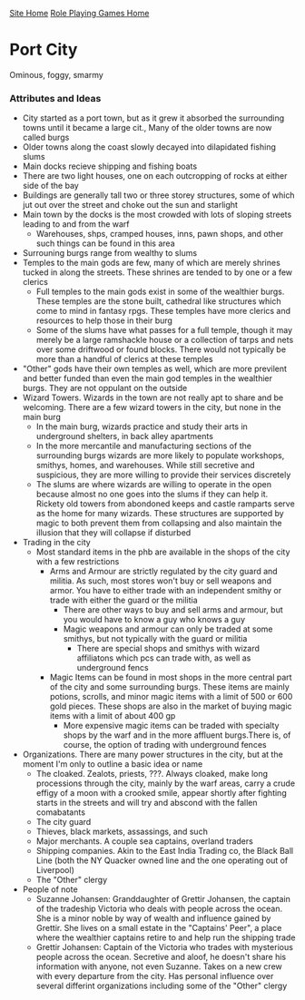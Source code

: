 [Site Home](../../../index) [Role Playing Games Home](../../index)

# Port City
Ominous, foggy, smarmy

### Attributes and Ideas
- City started as a port town, but as it grew it absorbed the surrounding towns until it became a large cit., Many of the older towns are now called burgs
- Older towns along the coast slowly decayed into dilapidated fishing slums
- Main docks recieve shipping and fishing boats
- There are two light houses, one on each outcropping of rocks at either side of the bay
- Buildings are generally tall two or three storey structures, some of which jut out over the street and choke out the sun and starlight
- Main town by the docks is the most crowded with lots of sloping streets leading to and from the warf
  - Warehouses, shps, cramped houses, inns, pawn shops, and other such things can be found in this area
- Surrouning burgs range from wealthy to slums
- Temples to the main gods are few, many of which are merely shrines tucked in along the streets. These shrines are tended to by one or a few clerics
  - Full temples to the main gods exist in some of the wealthier burgs. These temples are the stone built, cathedral like structures which come to mind in fantasy rpgs. These temples have more clerics and resources to help those in their burg
  - Some of the slums have what passes for a full temple, though it may merely be a large ramshackle house or a collection of tarps and nets over some driftwood or found blocks. There would not typically be more than a handful of clerics at these temples
- "Other" gods have their own temples as well, which are more previlent and better funded than even the main god temples in the wealthier burgs. They are not oppulant on the outside
- Wizard Towers. Wizards in the town are not really apt to share and be welcoming. There are a few wizard towers in the city, but none in the main burg
  - In the main burg, wizards practice and study their arts in underground shelters, in back alley apartments
  - In the more mercantile and manufacturing sections of the surrounding burgs wizards are more likely to populate workshops, smithys, homes, and warehouses. While still secretive and suspicious, they are more willing to provide their services discretely
  - The slums are where wizards are willing to operate in the open because almost no one goes into the slums if they can help it. Rickety old towers from abondoned keeps and castle ramparts serve as the home for many wizards. These structures are supported by magic to both prevent them from collapsing and also maintain the illusion that they will collapse if disturbed
- Trading in the city
  - Most standard items in the phb are available in the shops of the city with a few restrictions
    - Arms and Armour are strictly regulated by the city guard and militia. As such, most stores won't buy or sell weapons and armor. You have to either trade with an independent smithy or trade with either the guard or the militia
      - There are other ways to buy and sell arms and armour, but you would have to know a guy who knows a guy
      - Magic weapons and armour can only be traded at some smithys, but not typically with the guard or militia
        - There are special shops and smithys with wizard affiliatons which pcs can trade with, as well as underground fencs
    - Magic Items can be found in most shops in the more central part of the city and some surrounding burgs. These items are mainly potions, scrolls, and minor magic items with a limit of 500 or 600 gold pieces. These shops are also in the market of buying magic items with a limit of about 400 gp
      - More expensive magic items can be traded with specialty shops by the warf and in the more affluent burgs.There is, of course, the option of trading with underground fences
- Organizations. There are many power structures in the city, but at the moment I'm only to outline a basic idea or name
    - The cloaked. Zealots, priests, ???. Always cloaked, make long processions through the city, mainly by the warf areas, carry a crude effigy of a moon with a crooked smile, appear shortly after fighting starts in the streets and will try and abscond with the fallen comabatants
    - The city guard
    - Thieves, black markets, assassings, and such
    - Major merchants. A couple sea captains, overland traders
    - Shipping companies. Akin to the East India Trading co, the Black Ball Line (both the NY Quacker owned line and the one operating out of Liverpool)
    - The "Other" clergy
- People of note
    - Suzanne Johansen: Granddaughter of Grettir Johansen, the captain of the tradeship Victoria who deals with people across the ocean. She is a minor noble by way of wealth and influence gained by Grettir. She lives on a small estate in the "Captains' Peer", a place where the wealthier captains retire to and help run the shipping trade
    - Grettir Johansen: Captain of the Victoria who trades with mysterious people across the ocean. Secretive and aloof, he doesn't share his information with anyone, not even Suzanne. Takes on a new crew with every departure from the city. Has personal influence over several differint organizations including some of the "Other" clergy
